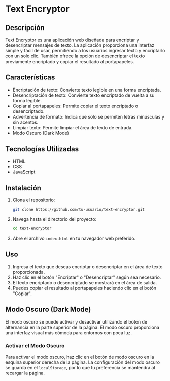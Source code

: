 # Text Encryptor

## Descripción
Text Encryptor es una aplicación web diseñada para encriptar y desencriptar mensajes de texto. La aplicación proporciona una interfaz simple y fácil de usar, permitiendo a los usuarios ingresar texto y encriptarlo con un solo clic. También ofrece la opción de desencriptar el texto previamente encriptado y copiar el resultado al portapapeles.

## Características
- Encriptación de texto: Convierte texto legible en una forma encriptada.
- Desencriptación de texto: Convierte texto encriptado de vuelta a su forma legible.
- Copiar al portapapeles: Permite copiar el texto encriptado o desencriptado.
- Advertencia de formato: Indica que solo se permiten letras minúsculas y sin acentos.
- Limpiar texto: Permite limpiar el área de texto de entrada.
- Modo Oscuro (Dark Mode)

## Tecnologías Utilizadas
- HTML
- CSS
- JavaScript

## Instalación

1. Clona el repositorio:
    ```sh
    git clone https://github.com/tu-usuario/text-encryptor.git
    ```
2. Navega hasta el directorio del proyecto:
    ```sh
    cd text-encryptor
    ```
3. Abre el archivo `index.html` en tu navegador web preferido.

## Uso

1. Ingresa el texto que deseas encriptar o desencriptar en el área de texto proporcionada.
2. Haz clic en el botón "Encriptar" o "Desencriptar" según sea necesario.
3. El texto encriptado o desencriptado se mostrará en el área de salida.
4. Puedes copiar el resultado al portapapeles haciendo clic en el botón "Copiar".

## Modo Oscuro (Dark Mode)

El modo oscuro se puede activar y desactivar utilizando el botón de alternancia en la parte superior de la página. El modo oscuro proporciona una interfaz visual más cómoda para entornos con poca luz.

### Activar el Modo Oscuro
Para activar el modo oscuro, haz clic en el botón de modo oscuro en la esquina superior derecha de la página. La configuración del modo oscuro se guarda en el `localStorage`, por lo que tu preferencia se mantendrá al recargar la página.

